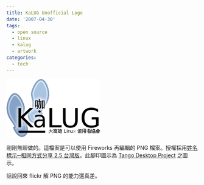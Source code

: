 ```yaml
---
title: KaLUG Unofficial Logo
date: '2007-04-30'
tags:
  - open source
  - linux
  - kalug
  - artwork
categories:
  - tech
---
```

[![kalug Unofficial logo (fireworks editable)](images/0.png)](http://www.flickr.com/photos/yurenju/478180893/ "Photo Sharing")  
  
剛剛無聊做的。這檔案是可以使用 Fireworks 再編輯的 PNG 檔案。授權採用[姓名標示─相同方式分享 2.5 台灣版](http://creativecommons.org/licenses/by-sa/2.5/tw/)。此腳印圖示為 [Tango Desktop Project](http://tango.freedesktop.org/) 之圖示。  
  
話說回來 flickr 解 PNG 的能力還真差。